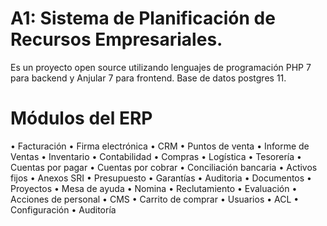 # A1: Sistema de Planificación de Recursos Empresariales.
Es un proyecto open source utilizando lenguajes de programación PHP 7 para backend  y Anjular 7 para frontend. Base de datos postgres 11.  
# Módulos del ERP
•	Facturación
•	Firma electrónica
•	CRM
•	Puntos de venta
•	Informe de Ventas
•	Inventario
•	Contabilidad
•	Compras
•	Logística
•	Tesorería
•	Cuentas por pagar
•	Cuentas por cobrar
•	Conciliación bancaria
•	Activos fijos
•	Anexos SRI
•	Presupuesto
•	Garantías
•	Auditoria
•	Documentos
•	Proyectos
•	Mesa de ayuda
•	Nomina
•	Reclutamiento
•	Evaluación
•	Acciones de personal
•	CMS 
•	Carrito de comprar
•	Usuarios
•	ACL
•	Configuración
•	Auditoría

